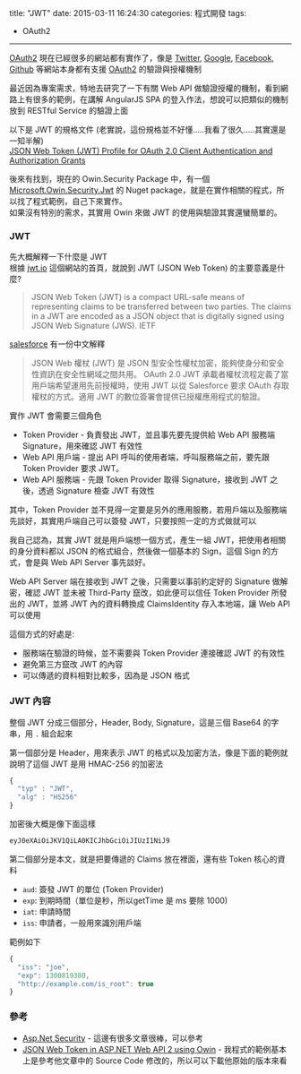 title: "JWT"
date: 2015-03-11 16:24:30
categories: 程式開發
tags: 
- OAuth2
---

[OAuth2](http://oauth.net/2/) 現在已經很多的網站都有實作了，像是 [Twitter](https://twitter.com), [Google](https://www.google.com), [Facebook](https://www.facebook.com), [Github](https://github.com) 等網站本身都有支援 [OAuth2](http://oauth.net/2/) 的驗證與授權機制  

最近因為專案需求，特地去研究了一下有關 Web API 做驗證授權的機制，看到網路上有很多的範例，在講解 AngularJS SPA 的登入作法，想說可以把類似的機制放到 RESTful Service 的驗證上面    

<!--more-->

以下是 JWT 的規格文件 (老實說，這份規格並不好懂.....我看了很久.....其實還是一知半解)  
[JSON Web Token (JWT) Profile for OAuth 2.0 Client Authentication and Authorization Grants](https://tools.ietf.org/html/draft-ietf-oauth-jwt-bearer-12)  

後來有找到，現在的 Owin.Security Package 中，有一個 [Microsoft.Owin.Security.Jwt](https://www.nuget.org/packages/Microsoft.Owin.Security.Jwt/) 的 Nuget package，就是在實作相關的程式，所以找了程式範例，自己下來實作。  
如果沒有特別的需求，其實用 Owin 來做 JWT 的使用與驗證其實還蠻簡單的。

### JWT 

先大概解釋一下什麼是 JWT  
根據 [jwt.io](http://jwt.io) 這個網站的首頁，就說到 JWT (JSON Web Token) 的主要意義是什麼?  

> JSON Web Token (JWT) is a compact URL-safe means of representing claims to be transferred between two parties. The claims in a JWT are encoded as a JSON object that is digitally signed using JSON Web Signature (JWS). IETF

[salesforce](https://help.salesforce.com/apex/HTViewHelpDoc?id=remoteaccess_oauth_jwt_flow.htm&language=zh_TW) 有一份中文解釋    
> JSON Web 權杖 (JWT) 是 JSON 型安全性權杖加密，能夠使身分和安全性資訊在安全性網域之間共用。
OAuth 2.0 JWT 承載者權杖流程定義了當用戶端希望運用先前授權時，使用 JWT 以從 Salesforce 要求 OAuth 存取權杖的方式。適用 JWT 的數位簽署會提供已授權應用程式的驗證。

實作 JWT 會需要三個角色  
- Token Provider - 負責發出 JWT，並且事先要先提供給 Web API 服務端 Signature，用來確認 JWT 有效性  
- Web API 用戶端 - 提出 API 呼叫的使用者端，呼叫服務端之前，要先跟 Token Provider 要求 JWT。    
- Web API 服務端 - 先跟 Token Provider 取得 Signature，接收到 JWT 之後，透過 Signature 檢查 JWT 有效性    

其中，Token Provider 並不見得一定要是另外的應用服務，若用戶端以及服務端先談好，其實用戶端自己可以簽發 JWT，只要按照一定的方式做就可以  
  
我自己認為，其實 JWT 就是用戶端想一個方式，產生一組 JWT，把使用者相關的身分資料都以 JSON 的格式組合，然後做一個基本的 Sign，這個 Sign 的方式，會是與 Web API Server 事先談好。
     
Web API Server 端在接收到 JWT 之後，只需要以事前約定好的 Signature 做解密，確認 JWT 並未被 Third-Party 竄改，如此便可以信任 Token Provider 所發出的 JWT，並將 JWT 內的資料轉換成 ClaimsIdentity 存入本地端，讓 Web API 可以使用  
  
這個方式的好處是:  
- 服務端在驗證的時候，並不需要與 Token Provider 連接確認 JWT 的有效性  
- 避免第三方竄改 JWT 的內容  
- 可以傳遞的資料相對比較多，因為是 JSON 格式  

### JWT 內容  

整個 JWT 分成三個部分，Header, Body, Signature，這是三個 Base64 的字串，用 `.` 組合起來  

第一個部分是 Header，用來表示 JWT 的格式以及加密方法，像是下面的範例就說明了這個 JWT 是用 HMAC-256 的加密法    
```javascript  
{
  "typ" : "JWT",
  "alg" : "HS256"
}
```

加密後大概是像下面這樣  
```bash
eyJ0eXAiOiJKV1QiLA0KICJhbGciOiJIUzI1NiJ9
```   
    
第二個部分是本文，就是把要傳遞的 Claims 放在裡面，還有些 Token 核心的資料  

- `aud`: 簽發 JWT 的單位 (Token Provider)
- `exp`: 到期時間（單位是秒，所以getTime 是 ms 要除 1000)    
- `iat`: 申請時間
- `iss`: 申請者，一般用來識別用戶端  

範例如下   
```javascript
{
  "iss": "joe",
  "exp": 1300819380,
  "http://example.com/is_root": true
}
```  

### 參考

- [Asp.Net Security](http://www.asp.net/identity/overview/security) - 這邊有很多文章很棒，可以參考
- [JSON Web Token in ASP.NET Web API 2 using Owin](http://bitoftech.net/2014/10/27/json-web-token-asp-net-web-api-2-jwt-owin-authorization-server/) - 我程式的範例基本上是參考他文章中的 Source Code 修改的，所以可以下載他原始的版本來看  
